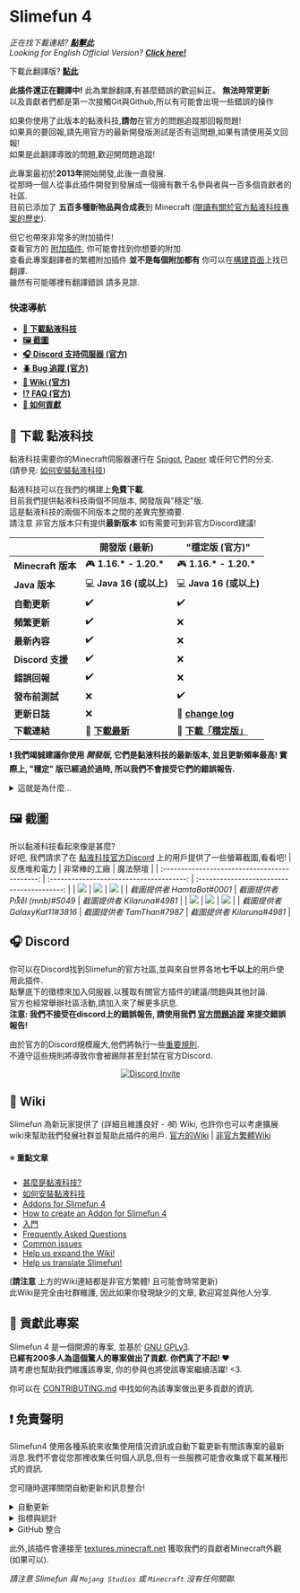# Slimefun 4
*正在找下載連結? [**點擊此**](https://github.com/xMikux/Slimefun4/blob/master/README.md#floppy_disk-下載-黏液科技)* <br>
*Looking for English Official Version? [**Click here!**](https://github.com/Slimefun/Slimefun4)*

下載此翻譯版? [**點此**](https://xmikux.github.io/builds/xMikux/Slimefun4/master/)

**此插件還正在翻譯中!**
此為業餘翻譯,有甚麼錯誤的歡迎糾正。 **無法時常更新** <br>
以及貢獻者們都是第一次接觸Git與Github,所以有可能會出現一些錯誤的操作 <br>

如果你使用了此版本的黏液科技,**請勿**在官方的問題追蹤那回報問題! <br>
如果真的要回報,請先用官方的最新開發版測試是否有這問題,如果有請使用英文回報! <br>
如果是此翻譯導致的問題,歡迎開問題追蹤!

此專案最初於**2013年**開始開發,此後一直發展.<br>
從那時一個人從事此插件開發到發展成一個擁有數千名參與者與一百多個貢獻者的社區.<br>
目前已添加了 **五百多種新物品與合成表**到 Minecraft ([閱讀有關於官方黏液科技專案的歷史](https://github.com/xMikux/Slimefun4/wiki/Slimefun-in-a-nutshell)).

但它也帶來非常多的附加插件!<br>
查看官方的 [附加插件](https://github.com/Slimefun/Slimefun4/wiki/Addons), 你可能會找到你想要的附加. <br>
查看此專案翻譯者的繁體附加插件 **並不是每個附加都有** 你可以在[構建頁面](https://xmikux.github.io/builds/)上找已翻譯.<br>
雖然有可能哪裡有翻譯錯誤 請多見諒.

### 快速導航
* **[:floppy_disk: 下載黏液科技](#floppy_disk-下載-黏液科技)**
* **[:framed_picture: 截圖](#framed_picture-截圖)**
* **[:headphones: Discord 支持伺服器 (官方)](#headphones-discord)**
* **[:beetle: Bug 追蹤 (官方)](https://github.com/Slimefun/Slimefun4/issues)**
* **[:open_book: Wiki (官方)](https://github.com/Slimefun/Slimefun4/wiki)**
* **[:interrobang: FAQ (官方)](https://github.com/xMikux/Slimefun4/wiki/FAQ)**
* **[:handshake: 如何貢獻](https://github.com/Slimefun/Slimefun4/blob/master/CONTRIBUTING.md)**

## :floppy_disk: 下載 黏液科技
黏液科技需要你的Minecraft伺服器運行在 [Spigot](https://spigotmc.org/), [Paper](https://papermc.io/) 或任何它們的分支.<br>
(請參見: [如何安裝黏液科技](https://github.com/xMikux/Slimefun4/wiki/Installing-Slimefun))

黏液科技可以在我們的構建上**免費下載**.<br>
目前我們提供黏液科技兩個不同版本, 開發版與"穩定"版.<br>
這是黏液科技的兩個不同版本之間的差異完整摘要. <br>
請注意 非官方版本只有提供**最新版本** 如有需要可到非官方Discord建議!

| | 開發版 (最新) | "穩定版 (官方)" |
| ------------------ | -------- | -------- |
| **Minecraft 版本** | :video_game: **1.16.\* - 1.20.\*** | :video_game: **1.16.\* - 1.20.\*** |
| **Java 版本** | :computer: **Java 16 (或以上)** | :computer: **Java 16 (或以上)** |
| **自動更新** | :heavy_check_mark: | :heavy_check_mark: |
| **頻繁更新** | :heavy_check_mark: | :x: |
| **最新內容** | :heavy_check_mark: | :x: |
| **Discord 支援** | :heavy_check_mark: | :x: |
| **錯誤回報** | :heavy_check_mark: | :x: |
| **發布前測試** | :x: | :heavy_check_mark: |
| **更新日誌** | :x: | :memo: **[change log](https://github.com/Slimefun/Slimefun4/blob/master/CHANGELOG.md)** |
| **下載連結** | :floppy_disk: **[下載最新](https://xmikux.github.io/builds/xMikux/Slimefun4/master/)** | :floppy_disk: **[下載「穩定版」](https://thebusybiscuit.github.io/builds/TheBusyBiscuit/Slimefun4/stable/)** |

**:exclamation: 我們竭誠建議你使用 _開發版_, 它們是黏液科技的最新版本, 並且更新頻率最高! 實際上, "穩定" 版已經過於過時, 所以我們不會接受它們的錯誤報告.**
<details>
  <summary>這就是為什麼...</summary>

"穩定版"不會收到頻繁的更新或快速的補丁. 隨著時間流逝, 錯誤已得到修復, 但要使這些修復進入"穩定版"需要花費一些時間. 我們也不會接受任何審核來自"穩定版"的錯誤報告. 實際上它們只是舊的開發版本, 看起來運行良好並且沒有任何__重大__問題.

**:question: 為甚麼要使用"穩定版"?**<br>
儘管"穩定版"建構更新時間表很慢, 但肯定比開發版包含更多的錯誤. 你可以確定的是它們不會包含__破壞遊戲__的問題, 但也請放心, 開發版也幾乎不會包含此類問題. 但是如果你的伺服器很大程度依賴於黏液科技的版本, 而該版本並不會進行太多更改/更新, 那麼選擇 "穩定" 分支就行了. 但開發版將會帶給你最佳體驗, 無論是新功能或錯誤修正.

**:question: 那麼這些"穩定版"構建到底是為了甚麼? 為甚麼要用引號將它們括起來?**<br>
"穩定版"構建實際上就只是個過時的開發版本, 似乎運作正常, 沒有任何 __重大__問題. 但它們遠非沒有錯誤, 因此實際上稱它們是穩定的是虛偽的. 但是, 只有當足夠多人使用開發版並報告遇到的任何錯誤時, 這些版本才能真正的保持"穩定". 否則, 潛在的問題可能被忽視, 並溜進 "穩定版" 構建裡. 同樣, 我們真的建議你選擇開發版. 但是由於一些人真的想要"穩定"的構建, 現在也是個選項.
</details>

## :framed_picture: 截圖
所以黏液科技看起來像是甚麼?<br>
好吧, 我們請求了在 [黏液科技官方Discord](#headphones-discord) 上的用戶提供了一些螢幕截圖,看看吧!
|                 反應堆和電力                  |            非常棒的工廠             |          魔法祭壇           |
| :-------------------------------------------: | :--------------------------------------: | :----------------------------------------: |
| ![](https://raw.githubusercontent.com/Slimefun/Slimefun-Wiki/master/images/showcase1.png) | ![](https://raw.githubusercontent.com/Slimefun/Slimefun-Wiki/master/images/showcase6.png) | ![](https://raw.githubusercontent.com/Slimefun/Slimefun-Wiki/master/images/showcase5.png) |
| *截圖提供者 HamtaBot#0001* | *截圖提供者 Piͭxͪeͤl (mnb)#5049* | *截圖提供者 Kilaruna#4981* |
| ![](https://raw.githubusercontent.com/Slimefun/Slimefun-Wiki/master/images/showcase4.png) | ![](https://raw.githubusercontent.com/Slimefun/Slimefun-Wiki/master/images/showcase3.png) | ![](https://raw.githubusercontent.com/Slimefun/Slimefun-Wiki/master/images/showcase2.png) |
| *截圖提供者 GalaxyKat11#3816* | *截圖提供者 TamThan#7987* | *截圖提供者 Kilaruna#4981* |

## :headphones: Discord
你可以在Discord找到Slimefun的官方社區,並與來自世界各地**七千以上**的用戶使用此插件.<br>
點擊底下的徵標來加入伺服器,以獲取有關官方插件的建議/問題與其他討論.<br>
官方也經常舉辦社區活動,請加入來了解更多訊息.<br>
**注意: 我們不接受在discord上的錯誤報告, 請使用我們 [官方問題追蹤](https://github.com/Slimefun/Slimefun4/issues) 來提交錯誤報告!**

由於官方的Discord規模龐大,他們將執行一些[重要規則](https://github.com/Slimefun/Slimefun4/wiki/Discord-Rules).<br>
不遵守這些規則將導致你會被踢除甚至封禁在官方Discord.

<p align="center">
  <a href="https://discord.gg/slimefun">
    <img src="https://discordapp.com/api/guilds/565557184348422174/widget.png?style=banner3" alt="Discord Invite"/>
  </a>
</p>

## :open_book: Wiki
Slimefun 為新玩家提供了 (詳細且維護良好 - *咳*) Wiki,
也許你也可以考慮擴展wiki來幫助我們發展社群並幫助此插件的用戶.
[官方的Wiki](https://github.com/Slimefun/Slimefun4/wiki) | [非官方繁體Wiki](https://github.com/xMikux/Slimefun4/wiki)

#### :star: 重點文章
* [甚麼是黏液科技?](https://github.com/xMikux/Slimefun4/wiki/Slimefun-in-a-nutshell)
* [如何安裝黏液科技](https://github.com/xMikux/Slimefun4/wiki/Installing-Slimefun)
* [Addons for Slimefun 4](https://github.com/xMikux/Slimefun4/wiki/Addons)
* [How to create an Addon for Slimefun 4](https://github.com/xMikux/Slimefun4/wiki/Developer-Guide)
* [入門](https://github.com/xMikux/Slimefun4/wiki/Getting-Started)
* [Frequently Asked Questions](https://github.com/xMikux/Slimefun4/wiki/FAQ)
* [Common issues](https://github.com/xMikux/Slimefun4/wiki/Common-Issues)
* [Help us expand the Wiki!](https://github.com/xMikux/Slimefun4/wiki/Expanding-the-Wiki)
* [Help us translate Slimefun!](https://github.com/xMikux/Slimefun4/wiki/Translating-Slimefun)

(**請注意** 上方的Wiki連結都是非官方繁體! 且可能會時常更新) <br>
此Wiki是完全由社群維護, 因此如果你發現缺少的文章, 歡迎寫並與他人分享.

## :handshake: 貢獻此專案
Slimefun 4 是一個開源的專案, 並基於 [GNU GPLv3](https://github.com/Slimefun/Slimefun4/blob/master/LICENSE).<br>
**已經有200多人為這個驚人的專案做出了貢獻. 你們真了不起! :heart:**<br>
請考慮也幫助我們維護該專案, 你的參與也將使該專案繼續活躍! <3.

你可以在 [CONTRIBUTING.md](https://github.com/Slimefun/Slimefun4/blob/master/CONTRIBUTING.md) 中找如何為該專案做出更多貢獻的資訊.

## :exclamation: 免責聲明
Slimefun4 使用各種系統來收集使用情況資訊或自動下載更新有關該專案的最新消息.我們不會從您那裡收集任何個人訊息,但有一些服務可能會收集或下載某種形式的資訊. <br>

您可隨時選擇關閉自動更新和訊息整合!

<details>
  <summary>自動更新</summary>

黏液科技使用連接至非官方構建頁面 https://xmikux.github.io/builds/ 來檢查與下載更新. <br>
此設定在默認狀態下是開啟的, 你可以在 `/plugins/Slimefun/config.yml` 內關閉. <br>
**目前尚未將自動更新功能放入非官方版中!**
</details>

<details>
  <summary>指標與統計</summary>
  
Slimefun4 使用[bStats](https://bstats.org/plugin/bukkit/Slimefun/4574)來收集關此插件的匿名訊息.<br>
這僅出於統計目的,因為我們對伺服器/玩家如何使用此插件感到興趣.<br>
所有可用數據都是匿名和匯總,我們絕對不會看到單個伺服器訊息或玩家訊息.<br>
所有收集的均可公開訪問: https://bstats.org/plugin/bukkit/Slimefun/4574

您可以在此位置關閉統計 `/plugins/bStats/config.yml`.<br>
更多訊息請查看 [bStats' 隱私政策](https://bstats.org/privacy-policy)

安裝此插件時,會自動下載我們的[bStats 模塊](https://github.com/Slimefun/MetricsModule),該模塊將用於伺服器自動更新,與主插件無關.這樣,在出現嚴重性能問題的情況下,即時數據和對影響性能的洞察可能至關重要,我們可以自動向bStats模塊推出更新.
這些更新可以關閉在於 `/plugins/Slimefun/config.yml`.要關閉整個指標收集,請參見上面的段落

</details>

<details>
  <summary>GitHub 整合</summary>
  
最後, Slimefun4 連接至 https://api.github.com/ 以收集有關此開源專案的資訊.<br>
沒有任何有關於您或您的Minecraft伺服器訊息會發送到GitHub.

此訊息包括 (但不限於)
* 貢獻者列表,它們的用戶名稱與個人資料連結(來自儲存庫 `Slimefun/Slimefun4`, `Slimefun/Slimefun-Wiki` 和 `Slimefun/Resourcepack`)
* 此儲存庫中的未解決問題數量
* 此處存庫中帶處力的拉取請求數量
* 此儲存庫中的星星數
* 此儲存庫的分叉數量
* 此儲存庫中的代碼字節數
* 對該儲存庫的最後一次提交日期
</details>

此外,該插件會連接至 [textures.minecraft.net](https://www.minecraft.net/en-us) 獲取我們的貢獻者Minecraft外觀(如果可以).<br>

*請注意 Slimefun 與 `Mojang Studios` 或 `Minecraft` 沒有任何關聯.*
